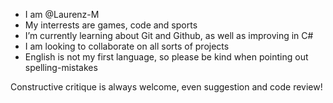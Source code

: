 - I am @Laurenz-M
- My interrests are games, code and sports
- I’m currently learning about Git and Github, as well as improving in C#
- I am looking to collaborate on all sorts of projects
- English is not my first language, so please be kind when pointing out spelling-mistakes

Constructive critique is always welcome, even suggestion and code review!
